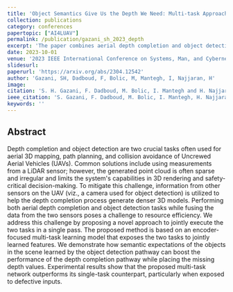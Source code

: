 ```yaml
---
title: 'Object Semantics Give Us the Depth We Need: Multi-task Approach to Aerial Depth Completion'
collection: publications
category: conferences
papertopic: ["AI4LUAV"]
permalink: /publication/gazani_sh_2023_depth
excerpt: 'The paper combines aerial depth completion and object detection tasks in a multi-task network.'
date: 2023-10-01
venue: '2023 IEEE International Conference on Systems, Man, and Cybernetics (SMC)'
slidesurl:
paperurl: 'https://arxiv.org/abs/2304.12542'
author: 'Gazani, SH, Dadboud, F, Bolic, M, Mantegh, I, Najjaran, H'
image:
citation: 'S. H. Gazani, F. Dadboud, M. Bolic, I. Mantegh and H. Najjaran,"Object Semantics Give Us the Depth We Need: Multi-Task Approach to Aerial Depth Completion, 2023 IEEE International Conference on Systems, Man, and Cybernetics (SMC), Honolulu, Oahu, HI, USA, 2023, pp. 2565-2570, doi: 10.1109/SMC53992.2023.10393905.'
ieee_citation: 'S. Gazani, F. Dadboud, M. Bolic, I. Mantegh, H. Najjaran,'Object Semantics Give Us the Depth We Need: Multi-task Approach to Aerial Depth Completion' arXiv preprint arXiv:2304.12542, 2023.'
keywords: ''
---
```


## Abstract

Depth completion and object detection are two crucial tasks often used for aerial 3D mapping, path planning, and collision avoidance of Uncrewed Aerial Vehicles (UAVs). Common solutions include using measurements from a LiDAR sensor; however, the generated point cloud is often sparse and irregular and limits the system's capabilities in 3D rendering and safety-critical decision-making. To mitigate this challenge, information from other sensors on the UAV (viz., a camera used for object detection) is utilized to help the depth completion process generate denser 3D models. Performing both aerial depth completion and object detection tasks while fusing the data from the two sensors poses a challenge to resource efficiency. We address this challenge by proposing a novel approach to jointly execute the two tasks in a single pass. The proposed method is based on an encoder-focused multi-task learning model that exposes the two tasks to jointly learned features. We demonstrate how semantic expectations of the objects in the scene learned by the object detection pathway can boost the performance of the depth completion pathway while placing the missing depth values. Experimental results show that the proposed multi-task network outperforms its single-task counterpart, particularly when exposed to defective inputs.
